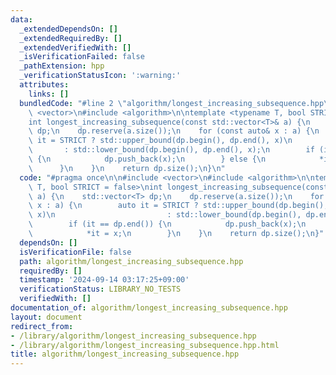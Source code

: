 ```yaml
---
data:
  _extendedDependsOn: []
  _extendedRequiredBy: []
  _extendedVerifiedWith: []
  _isVerificationFailed: false
  _pathExtension: hpp
  _verificationStatusIcon: ':warning:'
  attributes:
    links: []
  bundledCode: "#line 2 \"algorithm/longest_increasing_subsequence.hpp\"\n\n#include\
    \ <vector>\n#include <algorithm>\n\ntemplate <typename T, bool STRICT = false>\n\
    int longest_increasing_subsequence(const std::vector<T>& a) {\n    std::vector<T>\
    \ dp;\n    dp.reserve(a.size());\n    for (const auto& x : a) {\n        auto\
    \ it = STRICT ? std::upper_bound(dp.begin(), dp.end(), x)\n                  \
    \       : std::lower_bound(dp.begin(), dp.end(), x);\n        if (it == dp.end())\
    \ {\n            dp.push_back(x);\n        } else {\n            *it = x;\n  \
    \      }\n    }\n    return dp.size();\n}\n"
  code: "#pragma once\n\n#include <vector>\n#include <algorithm>\n\ntemplate <typename\
    \ T, bool STRICT = false>\nint longest_increasing_subsequence(const std::vector<T>&\
    \ a) {\n    std::vector<T> dp;\n    dp.reserve(a.size());\n    for (const auto&\
    \ x : a) {\n        auto it = STRICT ? std::upper_bound(dp.begin(), dp.end(),\
    \ x)\n                         : std::lower_bound(dp.begin(), dp.end(), x);\n\
    \        if (it == dp.end()) {\n            dp.push_back(x);\n        } else {\n\
    \            *it = x;\n        }\n    }\n    return dp.size();\n}"
  dependsOn: []
  isVerificationFile: false
  path: algorithm/longest_increasing_subsequence.hpp
  requiredBy: []
  timestamp: '2024-09-14 03:17:25+09:00'
  verificationStatus: LIBRARY_NO_TESTS
  verifiedWith: []
documentation_of: algorithm/longest_increasing_subsequence.hpp
layout: document
redirect_from:
- /library/algorithm/longest_increasing_subsequence.hpp
- /library/algorithm/longest_increasing_subsequence.hpp.html
title: algorithm/longest_increasing_subsequence.hpp
---
```

